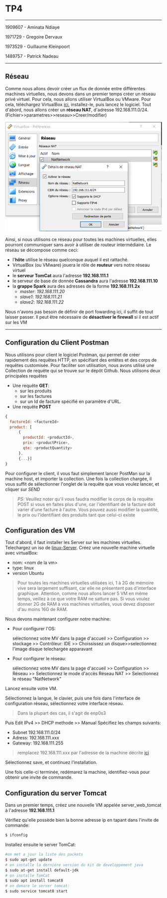 # TP4
***
   1909607 - Aminata Ndiaye

   1971729 - Gregoire Dervaux

   1973529 - Guillaume Kleinpoort

   1489757 - Patrick Nadeau
***
## Réseau
<a id="reseau"></a>
Comme nous allons devoir créer un flux de donnée entre différentes machines virtuelles, nous devons dans un premier temps créer un réseau privé virtuel.
Pour cela, nous allons utiliser VirtualBox ou VMware.
Pour cela, téléchargez VirtualBox [ici](https://www.virtualbox.org/wiki/Downloads), installez-le, puis lancez le logiciel.
Tout d'abord, nous allons créer un **réseau NAT**, d'adresse 192.168.111.0/24. (Fichier>>parametres>>reseau>>Creer/modifier)

![alt network configuration](img/reseau_configuration.png)

Ainsi, si nous utilisons ce réseau pour toutes les machines virtuelles, elles pourront communiquer sans avoir à utiliser de routeur intermédiaire.
Le réseau se décompose comme ceci:
+ l'**hôte** utilise le réseau quelconque auquel il est rattaché.
+ VirtualBox (ou VMware) jouera le rôle de **routeur** vers notre réseau virtuel
+ le **serveur TomCat** aura l'adresse **192.168.111.1**
+ le serveur de base de donnée **Cassandra** aura l'adresse **192.168.111.10**
+ la **grappe Spark** aura des adresses de la forme **192.168.111.2x**
    - *master*: *192.168.111.20*
    - *slave1*: *192.168.111.21*
    - *slave2*: *192.168.111.22*

Nous n'avons pas besoin de définir de port fowarding ici, il suffit de tout laisser passer.
Il peut être nécessaire de **désactiver le firewall** si il est actif sur les VM

***

## Configuration du Client Postman
Nous utilisons pour client le logiciel Postman, qui permet de créer rapidement des requêtes HTTP, en spécifiant des entêtes et des corps de requêtes customisée.
Pour faciliter son utilisation, nous avons utilisé une Collection de requête qui se trouve sur le dépôt Github.
Nous utilisons deux principales requêtes
+ Une requête **GET**:
    - sur les produits
    - sur les factures
    - sur un Id de facture spécifié en paramêtre d'URL.
+ Une requête **POST**

```javascript
{
  factureId: <factureId>
  product: [
      {
        productId: <productId>,
        prix: <productPrice>,
        qte: <productQuantity>
      },
      {...}]
}
```
Pour configurer le client, il vous faut simplement lancer PostMan sur la machine host, et importer la collection.
Une fois la collection chargée, il vous suffit de sélectionner l'onglet de la requête que vous voulez lancer, et cliquer sur *SEND*

> *PS:* Veuillez noter qu'il vous faudra modifier le corps de la requête POST si vous en faites plus d'une, car l'identifiant de la facture doit varier d'une facture à l'autre. Vous pouvez aussi modifier la quantité, le prix ou l'identifiant des produits tant que celui-ci existe

## Configuration des VM

Tout d'abord, il faut installer les Server sur les machines virtuelles.
Telechargez un iso de [linux-Server](https://www.ubuntu.com/download/server).
Créez une nouvelle machine virtuelle avec virtualBox:
+ nom: \<nom de la vm\>
+ type: linux
+ version Ubuntu
> Pour toutes les machines virtuelles utilisées ici, 1 à 2G de mémoire vive sera largement suffisant, car elle ne présentent pas d'interface graphique. Attention, comme  nous allons lancer 5 VM en même temps, veillez à ce que votre RAM ne satture pas. Si vous voulez donner 2G de RAM à vos machines virtuelles, vous devez disposer d'au moins 16G de RAM.

Nous devons maintenant configurer notre machine:
- Pour configurer l'OS:

  sélectionnez votre MV dans la page d'accueil >> Configuration >> stockage >> Contrôleur: IDE >> Choississez un disque>>selectionnez l'image disque telechargée apparavant

- Pour configurer le réseau:

  sélectionnez votre MV dans la page d'accueil >> Configuration >> Réseau >> Selectionnez le mode d'accès Réseau NAT >> Selectionnez le réseau "NatNetwork"

Lancez ensuite votre VM.

Sélectionnez la langue, le clavier, puis une fois dans l'interface de configuration réseau, sélectionnez votre interface réseau.
> Dans la plupart des cas, il s'agit de enp0s3


Puis Edit IPv4 >> DHCP methode >> Manual
Spécifiez les champs suivants:
+ Subnet 192.168.111.0/24
+ Adress: 192.168.111.xxx
+ Gateway: 192.168.111.255
> remplacez 192.168.111.xxx par l'adresse de la machine décrite [ici](#reseau)

Sélectionnez save, et continuez l'installation.

Une fois celle-ci terminée, redémarez la machine, identifiez-vous pour obtenir une invite de commande.

## Configuration du server Tomcat

Dans un premier temps, créez une nouvelle VM appelée server_web_tomcat à l'adresse **192.168.111.1**

Vérifiez qu'elle possède bien la bonne adresse ip en tapant dans l'invite de commande:
```bash
$ ifconfig
```
Installez ensuite le server TomCat:

```bash
#on met a jour la liste des packets
$ sudo apt-get update
# on installe la dernière version du kit de developpement java
$ sudo at-get install default-jdk
# on installe TomCat
$ sudo apt install tomcat8
# on demare le server tomcat:
$ sudo service tomcat8 start
```
